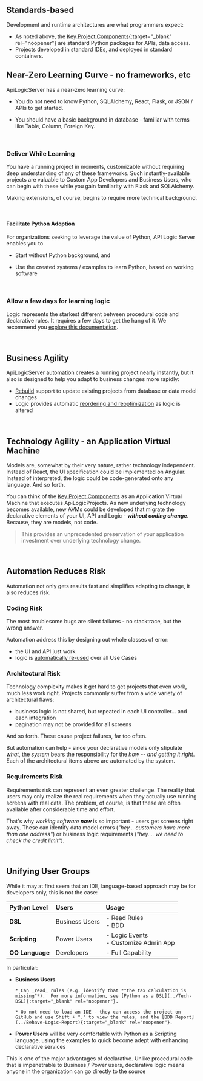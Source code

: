 ## Standards-based

Development and runtime architectures are what programmers expect:

* As noted above, the [Key Project Components](../Architecture-What-Is){:target="_blank" rel="noopener"} are standard Python packages for APIs, data access.
* Projects developed in standard IDEs, and deployed in standard containers.

## Near-Zero Learning Curve - no frameworks, etc

ApiLogicServer has a near-zero learning curve:

* You do not need to know Python, SQLAlchemy, React, Flask, or JSON / APIs to get started. 

* You should have a basic background in database - familiar with terms like Table, Column, Foreign Key.

&nbsp;

### Deliver While Learning

You have a running project in moments, customizable without requiring deep understanding of any of these frameworks.  Such instantly-available projects are valuable to Custom App Developers and Business Users, who can begin with these while you gain familiarity with Flask and SQLAlchemy.

Making extensions, of course, begins to require more technical background.

&nbsp;

#### Facilitate Python Adoption

For organizations seeking to leverage the value of Python, API Logic Server enables you to 

* Start without Python background, and 

* Use the created systems / examples to learn Python, based on working software

&nbsp;

### Allow a few days for learning logic

Logic represents the starkest different between procedural code and declarative rules.  It requires a few days to get the hang of it.  We recommend you [explore this documentation](https://github.com/valhuber/LogicBank#next-steps).

&nbsp;

## Business Agility

ApiLogicServer automation creates a running project nearly instantly, but it also is designed to help you adapt to business changes more rapidly:

* [Rebuild](../Project-Rebuild) support to update existing projects from database or data model changes
* Logic provides automatic [reordering and reoptimization](../Logic-Why/#key-aspects-of-logic) as logic is altered

&nbsp;

## Technology Agility - an Application Virtual Machine

Models are, somewhat by their very nature, rather technology independent.  Instead of React, the UI specification could be implemented on Angular.  Instead of interpreted, the logic could be code-generated onto any language.  And so forth.

You can think of the [Key Project Components](#key-project-components) as an Application Virtual Machine that executes ApiLogicProjects.  As new underlying technology becomes available, new AVMs could be developed that migrate the declarative elements of your UI, API and Logic - ***without coding change***.  Because, they are models, not code.

   > This provides an unprecedented preservation of your application investment over underlying technology change. 

&nbsp;

## Automation Reduces Risk

Automation not only gets results fast and simplifies adapting to change, it also reduces risk.

### Coding Risk

The most troublesome bugs are silent failures - no stacktrace, but the wrong answer.

Automation address this by designing out whole classes of error:

* the UI and API just work
* logic is [automatically re-used](../Logic-Why/#automatic-reuse) over all Use Cases

### Architectural Risk

Technology complexity makes it get hard to get projects that even work, much less work right.  Projects commonly suffer from a wide variety of architectural flaws:

* business logic is not shared, but repeated in each UI controller... and each integration
* pagination may not be provided for all screens

And so forth.  These cause project failures, far too often.

But automation can help - since your declarative models only stipulate _what_, the _system_ bears the responsibility for the _how -- and getting it right_.  Each of the architectural items above are automated by the system.

### Requirements Risk

Requirements risk can represent an even greater challenge.  The reality that users may only realize the real requirements when they actually use running screens with real data.  The problem, of course, is that these are often available after considerable time and effort.

That's why _working software **now**_ is so important - users get screens right away.  These can identify data model errors (_"hey... customers have more than one address"_) or business logic requirements (_"hey.... we need to check the credit limit"_).

&nbsp;

## Unifying User Groups

While it may at first seem that an IDE, language-based approach may be for developers only, this is not the case:

| Python Level | Users | Usage |
| :--- |:---|:---|
| **DSL** | Business Users | - Read Rules<br>- BDD |
| **Scripting** | Power Users | - Logic Events<br>- Customize Admin App |
| **OO Language** | Developers | - Full Capability |

In particular:

* **Business Users**

      * Can _read_ rules (e.g. identify that *"the tax calculation is missing"*).  For more information, see [Python as a DSL](../Tech-DSL){:target="_blank" rel="noopener"}.
      
      * Oo not need to load an IDE - they can access the project on GitHub and use Shift + "." to view the rules, and the [BDD Report](../Behave-Logic-Report){:target="_blank" rel="noopener"}.

* **Power Users** will be very comfortable with Python as a Scripting language, using the examples to quick become adept with enhancing declarative services

This is one of the major advantages of declarative.  Unlike procedural code that is impenetrable to Business / Power users, declarative logic means anyone in the organization can go directly to the source


